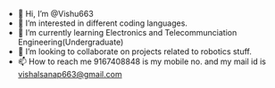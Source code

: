 - 👋 Hi, I’m @Vishu663
- 👀 I’m interested in different coding languages.
- 🌱 I’m currently learning Electronics and Telecommunciation Engineering(Undergraduate)
- 💞️ I’m looking to collaborate on projects related to robotics stuff.
- 📫 How to reach me 9167408848 is my mobile no. and my mail id is vishalsanap663@gmail.com

<!---
Vishu663/Vishu663 is a ✨ special ✨ repository because its `README.md` (this file) appears on your GitHub profile.
You can click the Preview link to take a look at your changes.
--->
